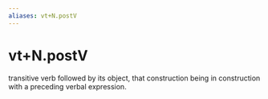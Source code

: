 ```yaml
---
aliases: vt+N.postV
---
```

# vt+N.postV

transitive verb followed by its object, that construction being in construction with a preceding verbal expression.